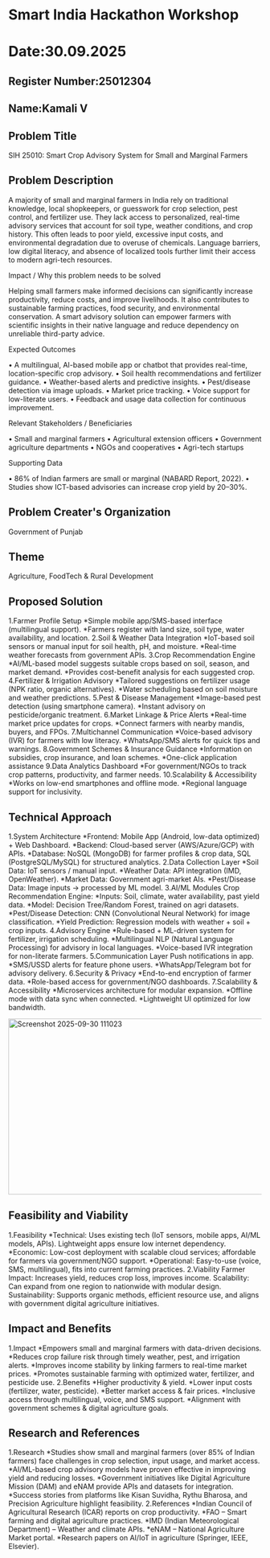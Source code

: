 # Smart India Hackathon Workshop
# Date:30.09.2025
## Register Number:25012304
## Name:Kamali V
## Problem Title
SIH 25010: Smart Crop Advisory System for Small and Marginal Farmers
## Problem Description
A majority of small and marginal farmers in India rely on traditional knowledge, local shopkeepers, or guesswork for crop selection, pest control, and fertilizer use. They lack access to personalized, real-time advisory services that account for soil type, weather conditions, and crop history. This often leads to poor yield, excessive input costs, and environmental degradation due to overuse of chemicals. Language barriers, low digital literacy, and absence of localized tools further limit their access to modern agri-tech resources.

Impact / Why this problem needs to be solved

Helping small farmers make informed decisions can significantly increase productivity, reduce costs, and improve livelihoods. It also contributes to sustainable farming practices, food security, and environmental conservation. A smart advisory solution can empower farmers with scientific insights in their native language and reduce dependency on unreliable third-party advice.

Expected Outcomes

• A multilingual, AI-based mobile app or chatbot that provides real-time, location-specific crop advisory.
• Soil health recommendations and fertilizer guidance.
• Weather-based alerts and predictive insights.
• Pest/disease detection via image uploads.
• Market price tracking.
• Voice support for low-literate users.
• Feedback and usage data collection for continuous improvement.

Relevant Stakeholders / Beneficiaries

• Small and marginal farmers
• Agricultural extension officers
• Government agriculture departments
• NGOs and cooperatives
• Agri-tech startups

Supporting Data

• 86% of Indian farmers are small or marginal (NABARD Report, 2022).
• Studies show ICT-based advisories can increase crop yield by 20–30%.

## Problem Creater's Organization
Government of Punjab

## Theme
Agriculture, FoodTech & Rural Development

## Proposed Solution
1.Farmer Profile Setup
*Simple mobile app/SMS-based interface (multilingual support).
*Farmers register with land size, soil type, water availability, and location.
2.Soil & Weather Data Integration
*IoT-based soil sensors or manual input for soil health, pH, and moisture.
*Real-time weather forecasts from government APIs.
3.Crop Recommendation Engine
*AI/ML-based model suggests suitable crops based on soil, season, and market demand.
*Provides cost-benefit analysis for each suggested crop.
4.Fertilizer & Irrigation Advisory
*Tailored suggestions on fertilizer usage (NPK ratio, organic alternatives).
*Water scheduling based on soil moisture and weather predictions.
5.Pest & Disease Management
*Image-based pest detection (using smartphone camera).
*Instant advisory on pesticide/organic treatment.
6.Market Linkage & Price Alerts
*Real-time market price updates for crops.
*Connect farmers with nearby mandis, buyers, and FPOs.
7.Multichannel Communication
*Voice-based advisory (IVR) for farmers with low literacy.
*WhatsApp/SMS alerts for quick tips and warnings.
8.Government Schemes & Insurance Guidance
*Information on subsidies, crop insurance, and loan schemes.
*One-click application assistance
9.Data Analytics Dashboard
*For government/NGOs to track crop patterns, productivity, and farmer needs.
10.Scalability & Accessibility
*Works on low-end smartphones and offline mode.
*Regional language support for inclusivity.

## Technical Approach
1.System Architecture
*Frontend: Mobile App (Android, low-data optimized) + Web Dashboard.
*Backend: Cloud-based server (AWS/Azure/GCP) with APIs.
*Database: NoSQL (MongoDB) for farmer profiles & crop data, SQL (PostgreSQL/MySQL) for structured analytics.
2.Data Collection Layer
*Soil Data: IoT sensors / manual input.
*Weather Data: API integration (IMD, OpenWeather).
*Market Data: Government agri-market AIs.
*Pest/Disease Data: Image inputs → processed by ML model.
3.AI/ML Modules
Crop Recommendation Engine:
*Inputs: Soil, climate, water availability, past yield data.
*Model: Decision Tree/Random Forest, trained on agri datasets.
*Pest/Disease Detection:
CNN (Convolutional Neural Network) for image classification.
*Yield Prediction:
Regression models with weather + soil + crop inputs.
4.Advisory Engine
*Rule-based + ML-driven system for fertilizer, irrigation scheduling.
*Multilingual NLP (Natural Language Processing) for advisory in local languages.
*Voice-based IVR integration for non-literate farmers.
5.Communication Layer
Push notifications in app.
*SMS/USSD alerts for feature phone users.
*WhatsApp/Telegram bot for advisory delivery.
6.Security & Privacy
*End-to-end encryption of farmer data.
*Role-based access for government/NGO dashboards.
7.Scalability & Accessibility
*Microservices architecture for modular expansion.
*Offline mode with data sync when connected.
*Lightweight UI optimized for low bandwidth.

<img width="615" height="350" alt="Screenshot 2025-09-30 111023" src="https://github.com/user-attachments/assets/29c189a7-d049-4d23-b2d1-cca7993eb8bd" />


## Feasibility and Viability
1.Feasibility
*Technical: Uses existing tech (IoT sensors, mobile apps, AI/ML models, APIs). Lightweight apps ensure low internet dependency.
*Economic: Low-cost deployment with scalable cloud services; affordable for farmers via government/NGO support.
*Operational: Easy-to-use (voice, SMS, multilingual), fits into current farming practices.
2.Viability
Farmer Impact: Increases yield, reduces crop loss, improves income.
Scalability: Can expand from one region to nationwide with modular design.
Sustainability: Supports organic methods, efficient resource use, and aligns with government digital agriculture initiatives.

## Impact and Benefits

1.Impact
*Empowers small and marginal farmers with data-driven decisions.
*Reduces crop failure risk through timely weather, pest, and irrigation alerts.
*Improves income stability by linking farmers to real-time market prices.
*Promotes sustainable farming with optimized water, fertilizer, and pesticide use.
2.Benefits
*Higher productivity & yield.
*Lower input costs (fertilizer, water, pesticide).
*Better market access & fair prices.
*Inclusive access through multilingual, voice, and SMS support.
*Alignment with government schemes & digital agriculture goals.


## Research and References
1.Research
*Studies show small and marginal farmers (over 85% of Indian farmers) face challenges in crop selection, input usage, and market access.
*AI/ML-based crop advisory models have proven effective in improving yield and reducing losses.
*Government initiatives like Digital Agriculture Mission (DAM) and eNAM provide APIs and datasets for integration.
*Success stories from platforms like Kisan Suvidha, Rythu Bharosa, and Precision Agriculture highlight feasibility.
2.References
*Indian Council of Agricultural Research (ICAR) reports on crop productivity.
*FAO – Smart farming and digital agriculture practices.
*IMD (Indian Meteorological Department) – Weather and climate APIs.
*eNAM – National Agriculture Market portal.
*Research papers on AI/IoT in agriculture (Springer, IEEE, Elsevier).
